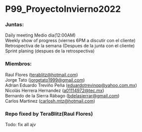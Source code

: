 # P99_ProyectoInvierno2022
### Juntas:
Daily meeting Medio dia(12:00AM)  
Weekly show of progress (viernes 6PM a discutir con el cliente)  
Retrospectiva de la semana (Despues de la junta con el cliente)  
Sprint planing (despues de la retrospectiva)
### Miembros: 
Raul Flores (terablitz@hotmail.com)  
Jorge Tato (jorgetato1999@gmail.com)  
Adrian Eduardo Treviño Peña (eduardotrevinop@yahoo.com.mx)  
Nicolás Herrera Hernandez (a01114972@tec.mx)  
Bernardo de la Sierra Rábago (bdelasierrar@gmail.com)  
Carlos Martinez (carlosh.mtz@hotmail.com)  


### Repo fixed by TeraBlitz(Raul Flores)
Todo:
fix all ajv